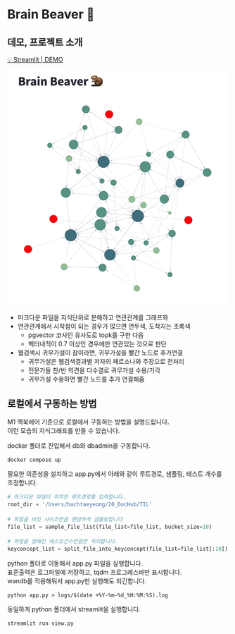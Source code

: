 # Brain Beaver :beaver:

## **데모, 프로젝트 소개**
[:bulb: Streamlit | DEMO](https://brainbeaver-ln633jukejyg3sladcvgha.streamlit.app/)  
  
![](demo.png)
  
- 마크다운 파일을 지식단위로 분해하고 연관관계를 그래프화
- 연관관계에서 시작점이 되는 경우가 많으면 연두색, 도착지는 초록색
  - pgvector 코사인 유사도로 topk를 구한 다음
  - 벡터내적이 0.7 이상인 경우에만 연관있는 것으로 판단
- 웹검색시 귀무가설이 참이라면, 귀무가설을 빨간 노드로 추가연결
  - 귀무가설은 웹검색결과별 저자의 페르소나와 주장으로 전처리
  - 전문가들 찬/반 의견을 다수결로 귀무가설 수용/기각
  - 귀무가설 수용하면 빨간 노드를 추가 연결해줌
  
    
## **로컬에서 구동하는 방법**

M1 맥북에어 기준으로 로컬에서 구동하는 방법을 설명드립니다.  
이런 모습의 지식그래프를 만들 수 있습니다.  

docker 폴더로 진입해서 db와 dbadmin을 구동합니다.
```shell
docker compose up
```

필요한 의존성을 설치하고 app.py에서 아래와 같이 루트경로, 샘플링, 테스트 개수를 조정합니다.
```python
# 마크다운 파일이 위치한 루트경로를 입력합니다.
root_dir = '/Users/bachtaeyeong/20_DocHub/TIL'

# 파일을 버킷 사이즈만큼 랜덤하게 샘플링합니다
file_list = sample_file_list(file_list=file_list, bucket_size=10)

# 파일을 정해진 테스트건수만큼만 처리합니다.
keyconcept_list = split_file_into_keyconcept(file_list=file_list[:10])
```

python 폴더로 이동해서 app.py 파일을 실행합니다.  
표준출력은 로그파일에 저장하고, tqdm 프로그레스바만 표시합니다.  
wandb를 적용해둬서 app.py만 실행해도 되긴합니다.  
```shell
python app.py > logs/$(date +%Y-%m-%d_%H:%M:%S).log
```

동일하게 python 폴더에서 streamlit을 실행합니다.
```shell
streamlit run view.py
```
